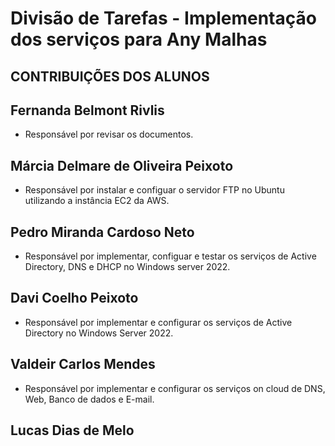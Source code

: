 # Divisão de Tarefas - Implementação dos serviços para Any Malhas
## CONTRIBUIÇÕES DOS ALUNOS

## Fernanda Belmont Rivlis
 - Responsável por revisar os documentos.

 ## Márcia Delmare de Oliveira Peixoto  
- Responsável por instalar e configuar o servidor FTP no Ubuntu utilizando a instância EC2 da AWS.

 ## Pedro Miranda Cardoso Neto  
- Responsável por implementar, configuar e testar os serviços de Active Directory, DNS e DHCP no Windows server 2022.

## Davi Coelho Peixoto
- Responsável por implementar e configurar os serviços de Active Directory no Windows Server 2022.


## Valdeir Carlos Mendes
- Responsável por implementar e configurar os serviços on cloud de DNS, Web, Banco de dados e E-mail.


## Lucas Dias de Melo

  
